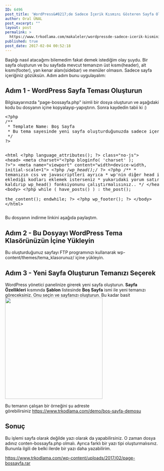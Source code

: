 ```yaml
---
ID: 6496
post_title: 'WordPress&#8217;de Sadece İçerik Kısmını Gösteren Sayfa Oluşturma'
author: Oral ÜNAL
post_excerpt: ""
layout: post
permalink: >
  https://www.trkodlama.com/makaleler/wordpressde-sadece-icerik-kismini-gosteren-sayfa-olusturma-6496.html
published: true
post_date: 2017-02-04 00:52:18
---
```

Başlığı nasıl atacağımı bilemedim fakat demek istediğim olay şuydu. Bir sayfa oluşturun ve bu sayfada mevcut temanızın üst kısmı(header), alt kısmı(footer), yan kenar alanı(sidebar) ve menüler olmasın. Sadece sayfa içeriğiniz gözüksün. Adım adım bunu uygulayalım:
<h2>Adım 1 - WordPress Sayfa Teması Oluşturun</h2>
Bilgisayarınızda "page-bossayfa.php" isimli bir dosya oluşturun ve aşağıdaki kodu bu dosyanın içine kopyalayıp-yapıştırın. Sonra kaydedin tabii ki :)
<pre class="lang:php decode:true prettyprint lang-php" title="bos_sayfa.php">&lt;?php
/**
 * Template Name: Boş Sayfa
 * Bu tema sayesinde yeni sayfa oluşturduğunuzda sadece içeriğinizi göreceksiniz.
 */
?&gt;
 
&lt;html &lt;?php language_attributes(); ?&gt; class="no-js"&gt;
&lt;head&gt;
    &lt;meta charset="&lt;?php bloginfo( 'charset' ); ?&gt;"&gt;
    &lt;meta name="viewport" content="width=device-width, initial-scale=1"&gt;
    &lt;?php /*wp_head();*/ ?&gt;
    &lt;?php 
    /**
     * temanızın css ve javascriptleri ayrıca 
     * wp'nin diğer head içerisine eklediği kodları eklemek isterseniz
     * yukarıdaki yorum satırlarını kaldırıp wp_head() fonksiyonunu çalıştırmalısınız..
     */
&lt;/head&gt;
&lt;body&gt;
&lt;?php
    while ( have_posts() ) : the_post();   
        the_content();
    endwhile;
?&gt;
&lt;?php wp_footer(); ?&gt;
&lt;/body&gt;
&lt;/html&gt;
</pre>
Bu dosyanın indirme linkini aşağıda paylaştım.
<h2>Adım 2 - Bu Dosyayı WordPress Tema Klasörünüzün İçine Yükleyin</h2>
Bu oluşturduğunuz sayfayı FTP programınızı kullanarak wp-content/themes/tema_klasorunuz/ içine yükleyin.
<h2>Adım 3 - Yeni Sayfa Oluşturun Temanızı Seçerek</h2>
WordPress yönetici panelinize girerek yeni sayfa oluşturun. <strong>Sayfa Özellikleri</strong> kısmında <strong>Şablon</strong> listesinde <strong>Boş Sayfa</strong> ismi ile yeni temanızı göreceksiniz. Onu seçin ve sayfanızı oluşturun. Bu kadar basit

<img class="aligncenter size-full wp-image-6501" src="https://www.trkodlama.com/wp-content/uploads/2017/02/bossayfa.png" alt="" width="319" height="332" />

Bu temanın çalışan bir örneğini şu adreste görebilirsiniz <a href="https://www.trkodlama.com/demo/bos-sayfa-demosu">https://www.trkodlama.com/demo/bos-sayfa-demosu</a>
<h2>Sonuç</h2>
Bu işlemi sayfa olarak değilde yazı olarak da yapabilirsiniz. O zaman dosya adınız conten-bossayfa.php olmalı. Ayrıca farklı bir yazı tipi oluşturmalısınız. Bununla ilgili de belki ilerde bir yazı daha yazabilirim.

https://www.trkodlama.com/wp-content/uploads/2017/02/page-bossayfa.rar